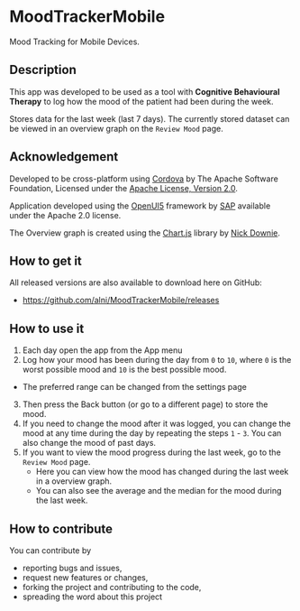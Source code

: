 ﻿# MoodTrackerMobile #

Mood Tracking for Mobile Devices.

## Description ##

This app was developed to be used as a tool with **Cognitive Behavioural Therapy** to log how the mood of the patient had been during the week.

Stores data for the last week (last 7 days). The currently stored dataset can be viewed in an overview graph on the `Review Mood` page.

## Acknowledgement ##

Developed to be cross-platform using [Cordova](https://cordova.apache.org/) by The Apache Software Foundation, Licensed under the [Apache License, Version 2.0](http://www.apache.org/licenses/LICENSE-2.0).

Application developed using the [OpenUI5](http://openui5.org/) framework by [SAP](http://www.sap.com/) available under the Apache 2.0 license.

The Overview graph is created using the [Chart.js](http://www.chartjs.org/) library by [Nick Downie](http://www.nickdownie.com/).

## How to get it ##

All released versions are also available to download here on GitHub:

* <https://github.com/alni/MoodTrackerMobile/releases>

## How to use it ##

1. Each day open the app from the App menu
2. Log how your mood has been during the day from `0` to `10`, 
   where `0` is the worst possible mood and `10` is the best possible mood.
  * The preferred range can be changed from the settings page
3. Then press the Back button (or go to a different page) to store the mood.
4. If you need to change the mood after it was logged, you can change the mood 
   at any time during the day by repeating the steps `1` - `3`. You can also change the mood of past days.
5. If you want to view the mood progress during the last week, go to the `Review Mood` page.
    * Here you can view how the mood has changed during the last week in a overview graph.
    * You can also see the average and the median for the mood during the last week.

## How to contribute ##

You can contribute by

* reporting bugs and issues, 
* request new features or changes, 
* forking the project and contributing to the code, 
* spreading the word about this project